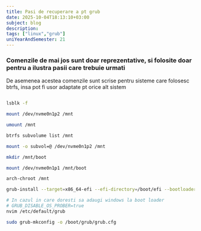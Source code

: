 ```yaml
---
title: Pasi de recuperare a pt grub
date: 2025-10-04T18:13:10+03:00
subject: blog
description: 
tags: ["linux","grub"]
uniYearAndSemester: 21
---
```


### Comenzile de mai jos sunt doar reprezentative, si folosite doar pentru a ilustra pasii care trebuie urmati
De asemenea acestea comenzile sunt scrise pentru sisteme care folosesc btrfs, insa pot fi usor adaptate pt orice alt sistem


```bash

lsblk -f

mount /dev/nvme0n1p2 /mnt

umount /mnt

btrfs subvolume list /mnt

mount -o subvol=@ /dev/nvme0n1p2 /mnt

mkdir /mnt/boot

mount /dev/nvme0n1p1 /mnt/boot

arch-chroot /mnt

grub-install --target=x86_64-efi --efi-directory=/boot/efi --bootloader-id=GRUB

# In cazul in care doresti sa adaugi windows la boot loader
# GRUB_DISABLE_OS_PROBER=true
nvim /etc/default/grub

sudo grub-mkconfig -o /boot/grub/grub.cfg



```

